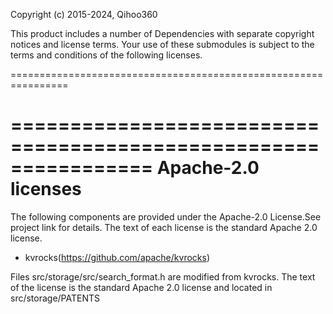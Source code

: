 Copyright (c) 2015-2024, Qihoo360

This product includes a number of Dependencies with separate copyright notices
and license terms. Your use of these submodules is subject to the terms and
conditions of the following licenses.

================================================================

================================================================
Apache-2.0 licenses
================================================================
The following components are provided under the Apache-2.0 License.See project link for details.
The text of each license is the standard Apache 2.0 license.

* kvrocks(https://github.com/apache/kvrocks)

Files src/storage/src/search_format.h are modified from kvrocks.
The text of the license is the standard Apache 2.0 license and located in src/storage/PATENTS